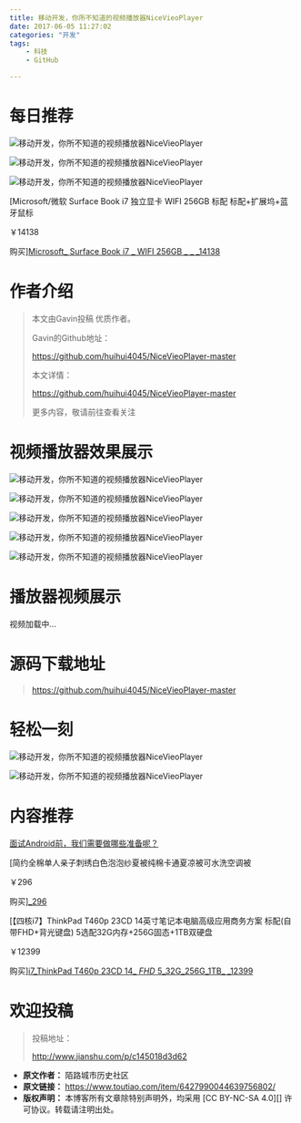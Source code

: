 ```yaml
---
title: 移动开发，你所不知道的视频播放器NiceVieoPlayer
date: 2017-06-05 11:27:02
categories: "开发"
tags:
	- 科技
	- GitHub

---
```


# 每日推荐 #

![移动开发，你所不知道的视频播放器NiceVieoPlayer][NiceVieoPlayer]

![移动开发，你所不知道的视频播放器NiceVieoPlayer][NiceVieoPlayer 1]

![移动开发，你所不知道的视频播放器NiceVieoPlayer][NiceVieoPlayer 2]

[Microsoft/微软 Surface Book i7 独立显卡 WIFI 256GB 标配 标配+扩展坞+蓝牙鼠标

￥14138

购买][Microsoft_ Surface Book i7 _ WIFI 256GB _ _ _14138]

# 作者介绍 #

> 本文由Gavin投稿 优质作者。
> 
> Gavin的Github地址：
> 
> https://github.com/huihui4045/NiceVieoPlayer-master
> 
> 本文详情：
> 
> https://github.com/huihui4045/NiceVieoPlayer-master
> 
> 更多内容，敬请前往查看关注

# 视频播放器效果展示 #

![移动开发，你所不知道的视频播放器NiceVieoPlayer][NiceVieoPlayer 3]

![移动开发，你所不知道的视频播放器NiceVieoPlayer][NiceVieoPlayer 4]

![移动开发，你所不知道的视频播放器NiceVieoPlayer][NiceVieoPlayer 5]

![移动开发，你所不知道的视频播放器NiceVieoPlayer][NiceVieoPlayer 6]

![移动开发，你所不知道的视频播放器NiceVieoPlayer][NiceVieoPlayer 7]

# 播放器视频展示    #

视频加载中...

# 源码下载地址 #

> https://github.com/huihui4045/NiceVieoPlayer-master

# 轻松一刻    #

![移动开发，你所不知道的视频播放器NiceVieoPlayer][NiceVieoPlayer 8]

![移动开发，你所不知道的视频播放器NiceVieoPlayer][NiceVieoPlayer 9]

# 内容推荐    #

[面试Android前，我们需要做哪些准备呢？][Android]  


[简约全棉单人亲子刺绣白色泡泡纱夏被纯棉卡通夏凉被可水洗空调被

￥296

购买][_296]

[【四核i7】ThinkPad T460p 23CD 14英寸笔记本电脑高级应用商务方案 标配(自带FHD+背光键盘) 5选配32G内存+256G固态+1TB双硬盘

￥12399

购买][i7_ThinkPad T460p 23CD 14_ _FHD_ 5_32G_256G_1TB_ _12399]

# 欢迎投稿 #

> 投稿地址：
> 
> http://www.jianshu.com/p/c145018d3d62


[NiceVieoPlayer]: static/resources/crawler/UYV3-22MU-YEYF.jpg
[NiceVieoPlayer 1]: static/resources/crawler/MURV-JZQF-JQBF.jpg
[NiceVieoPlayer 2]: static/resources/crawler/7RJR-AANQ-3E7Z.jpg
[Microsoft_ Surface Book i7 _ WIFI 256GB _ _ _14138]: https://item.jd.com/10584141039.html
[NiceVieoPlayer 3]: static/resources/crawler/Q6ZQ-J2JZ-ZBIB.jpg
[NiceVieoPlayer 4]: static/resources/crawler/VJE6-VEVR-7BFR.jpg
[NiceVieoPlayer 5]: static/resources/crawler/BYER-3YYI-FJBA.jpg
[NiceVieoPlayer 6]: static/resources/crawler/ERFJ-7ZQJ-YEUU.jpg
[NiceVieoPlayer 7]: static/resources/crawler/6ZZZ-NNYR-JBYI.jpg
[NiceVieoPlayer 8]: static/resources/crawler/QIUY-JNYA-NB3E.jpg
[NiceVieoPlayer 9]: static/resources/crawler/QYUZ-NIRM-6NEE.jpg
[Android]: http://m.toutiao.com/i6416482443162812930/?group_id=6416480368401481985&amp;group_flags=0
[_296]: https://s.click.taobao.com/t?e=m%3D2%26s%3DAxyy9E7f9%2Flw4vFB6t2Z2ueEDrYVVa64XoO8tOebS%2BdRAdhuF14FMZRSD%2BgfEoxwt4hWD5k2kjOlsz15bND7ZLSrHdiTfhSKE7kgHUCYGFaOhBlYFbqJESFi2%2BA8xZRJsXjwr5ugtxwmovPL%2FjuzDy9JJnME%2B8ECI4OCRDPh9IqU7DnL5cTAVRgcQwlKqEAZpUoCLWI%2B%2Bp7v0M1cjwHfZNSc7UuU%2FTfGg%2Fx%2B3J48iPjZjm74Vv9faHj6vvWqYmLXksCEZfvfsO%2BiZ%2BQMlGz6FQ%3D%3D
[i7_ThinkPad T460p 23CD 14_ _FHD_ 5_32G_256G_1TB_ _12399]: http://union-click.jd.com/jdc?e=&amp;p=AyIOZR5aFQYWAlAZWyUCEw9dGF8QBhAEVSsfSlpMWGVCHlBDUAxLBQNQVk4YDk5ER1xOGVUaUx0BFgJRGVgVHUtCCUZrV3xAXwx5GHFgTWUFRSwTexd%2FUmETdQ4eaVYaWxMeEwBJGl8EAhIMVhlQFgYiBVAaUh0EEgJWK1kXBhIFUhtSETIiB1QrGnsCFAFSGFMlAyIHUBNcEgAQBlQfXxUKIgBlQANKQUpCAUcLTWxAWQkrayUy&amp;t=W1dCFFlQCxxKQgFHRE5XDVULR0UVAxoPVh9eEQARB0pCHklf
 *  **原文作者：** 陌路城市历史社区
 *  **原文链接：** https://www.toutiao.com/item/6427990044639756802/
 *  **版权声明：** 本博客所有文章除特别声明外，均采用 [CC BY-NC-SA 4.0][] 许可协议。转载请注明出处。
